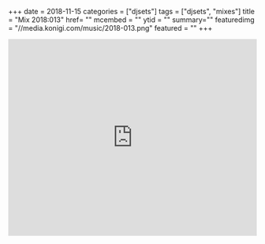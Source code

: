 +++
date = 2018-11-15
categories = ["djsets"]
tags = ["djsets", "mixes"]
title = "Mix 2018:013"
href= ""
mcembed = ""
ytid = ""
summary=""
featuredimg = "//media.konigi.com/music/2018-013.png"
featured = ""
+++

<div class="mix"><div class="embed" >
  <iframe width="100%" height="400" src="https://www.mixcloud.com/widget/iframe/?dark=1&feed=%2Fdjkonigi%2F2018013-funk-soul%2F" frameborder="0" ></iframe>
</div></div>
